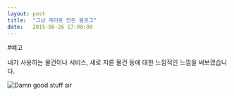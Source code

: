 ```yaml
---
layout: post
title:  "그냥 재미로 만든 블로그"
date:   2015-06-26 17:08:00
---
```


#예고

내가 사용하는 물건이나 서비스, 새로 지른 물건 등에 대한 느낌적인 느낌을 써보겠습니다.

![Damn good stuff sir](http://www.reactiongifs.us/wp-content/uploads/2013/03/damn_good_stuff_sir.gif "Damn good stuff, sir.")